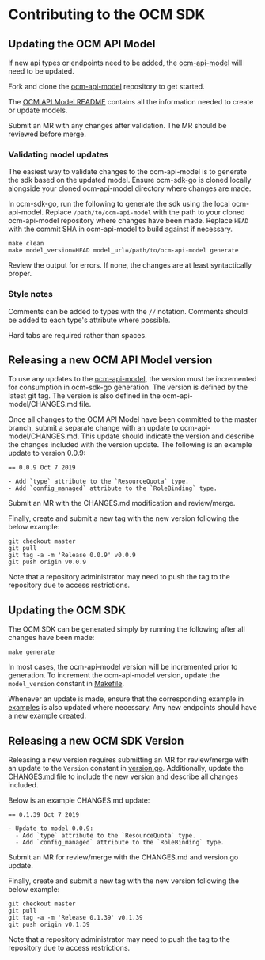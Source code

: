 # Contributing to the OCM SDK

## Updating the OCM API Model

If new api types or endpoints need to be added, the
[ocm-api-model](https://github.com/openshift-online/ocm-api-model) will need to be updated.

Fork and clone the [ocm-api-model](https://github.com/openshift-online/ocm-api-model) repository to
get started.

The [OCM API Model README](https://github.com/openshift-online/ocm-api-model/blob/master/README.md)
contains all the information needed to create or update models.

Submit an MR with any changes after validation. The MR should be reviewed before merge.

### Validating model updates

The easiest way to validate changes to the ocm-api-model is to generate the sdk based on the updated model.
Ensure ocm-sdk-go is cloned locally alongside your cloned ocm-api-model directory where changes are made.

In ocm-sdk-go, run the following to generate the sdk using the local ocm-api-model. Replace
`/path/to/ocm-api-model` with the path to your cloned ocm-api-model repository where changes have been made.
Replace `HEAD` with the commit SHA in ocm-api-model to build against if necessary.

```shell
make clean
make model_version=HEAD model_url=/path/to/ocm-api-model generate
```

Review the output for errors. If none, the changes are at least syntactically proper.

### Style notes

Comments can be added to types with the `//` notation. Comments should be added to each type's attribute where
possible.

Hard tabs are required rather than spaces.

## Releasing a new OCM API Model version

To use any updates to the [ocm-api-model](https://github.com/openshift-online/ocm-api-model), the version
must be incremented for consumption in ocm-sdk-go generation. The version is defined by the latest git tag.
The version is also defined in the ocm-api-model/CHANGES.md file.

Once all changes to the OCM API Model have been committed to the master branch, submit a separate change with
an update to ocm-api-model/CHANGES.md. This update should indicate the version and describe the changes
included with the version update. The following is an example update to version 0.0.9:

```
== 0.0.9 Oct 7 2019

- Add `type` attribute to the `ResourceQuota` type.
- Add `config_managed` attribute to the `RoleBinding` type.
```

Submit an MR with the CHANGES.md modification and review/merge.

Finally, create and submit a new tag with the new version following the below example:

```shell
git checkout master
git pull
git tag -a -m 'Release 0.0.9' v0.0.9
git push origin v0.0.9
```

Note that a repository administrator may need to push the tag to the repository due to access restrictions.

## Updating the OCM SDK

The OCM SDK can be generated simply by running the following after all changes have been made:

```shell
make generate
```

In most cases, the ocm-api-model version will be incremented prior to generation. To increment the ocm-api-model
version, update the `model_version` constant in [Makefile](Makefile).

Whenever an update is made, ensure that the corresponding example in [examples](examples) is also updated where
necessary. Any new endpoints should have a new example created.

## Releasing a new OCM SDK Version

Releasing a new version requires submitting an MR for review/merge with an update to the `Version` constant in
[version.go](version.go). Additionally, update the [CHANGES.md](CHANGES.md) file to include the new version and
describe all changes included.

Below is an example CHANGES.md update:

```
== 0.1.39 Oct 7 2019

- Update to model 0.0.9:
  - Add `type` attribute to the `ResourceQuota` type.
  - Add `config_managed` attribute to the `RoleBinding` type.
```

Submit an MR for review/merge with the CHANGES.md and version.go update.

Finally, create and submit a new tag with the new version following the below example:

```shell
git checkout master
git pull
git tag -a -m 'Release 0.1.39' v0.1.39
git push origin v0.1.39
```

Note that a repository administrator may need to push the tag to the repository due to access restrictions.
